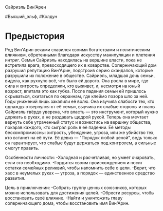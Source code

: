 Сайриэль Вин'Арен

#Высший_эльф, #Колдун

# Предыстория
Род Вин'Арин веками славился своими богатствами и политическим влиянием, обретенными благодаря искусству манипуляции и плетения интриг. Семья Сайриэль находилась на вершине власти, пока не встретила врага, превосходящего их в коварстве. Соперничающий дом разрушил репутацию Вин'Арин, подстроив серию скандалов, которые разрушили их положение в обществе.
Сайриэль, младшая дочь семьи, видела, как рухнуло всё, что было ей дорого. Она росла в мире, где сила и хитрость определяли, кто выживет, и, несмотря на юный возраст, впитала это как губка. После падения семьи ей пришлось скрываться, скитаться по окраинам, где клеймо позора шло за ней.
Годы унижений лишь закалили её волю. Она изучила слабости тех, кто однажды отвернулся от её семьи, выучила их слабые стороны и планы. Сайриэль твёрдо уверена, что власть — это инструмент, который нужно держать в руках, а не раздавать щедрой рукой.
Теперь она мечтает вернуть себе утраченный статус и вознестись на вершину общества, покарав каждого, кто сыграл роль в её падении. Её методы бескомпромиссны: хитрость, убеждение, угроза, или же убийство тех, кто встанет на её пути. Её девиз — "Порядок любой ценой", ведь только он гарантирует, что слабые будут держаться под контролем, а сильные смогут править.

Особенности личности:
-Холодная и расчетливая, но умеет очаровать, если это необходимо.
-Гордится своим происхождением и носит остатки семейных реликвий, чтобы напомнить себе о цели.
-Верит, что хаос в неумелых руках — угроза, а порядок — единственное средство развития.

Цель в приключении:
-Собрать группу ценных союзников, которых можно использовать для достижения целей.
-Обрести ресурсы, чтобы восстановить своё влияние.
-Найти и уничтожить главу соперничающего дома, чтобы восстановить имя Вин'Арин.